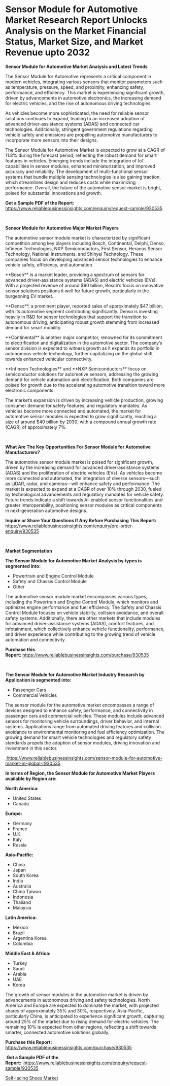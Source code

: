 <p><h1>Sensor Module for Automotive Market Research Report Unlocks Analysis on the Market Financial Status, Market Size, and Market Revenue upto 2032</h1></p><p><strong>Sensor Module for Automotive Market Analysis and Latest Trends</strong></p>
<p><p>The Sensor Module for Automotive represents a critical component in modern vehicles, integrating various sensors that monitor parameters such as temperature, pressure, speed, and proximity, enhancing safety, performance, and efficiency. This market is experiencing significant growth, driven by advancements in automotive electronics, the increasing demand for electric vehicles, and the rise of autonomous driving technologies. </p><p>As vehicles become more sophisticated, the need for reliable sensor solutions continues to expand, leading to an increased adoption of advanced driver-assistance systems (ADAS) and connected car technologies. Additionally, stringent government regulations regarding vehicle safety and emissions are propelling automotive manufacturers to incorporate more sensors into their designs.</p><p>The Sensor Module for Automotive Market is expected to grow at a CAGR of 11.8% during the forecast period, reflecting the robust demand for smart features in vehicles. Emerging trends include the integration of IoT capabilities in sensor modules, enhanced miniaturization, and improved accuracy and reliability. The development of multi-functional sensor systems that bundle multiple sensing technologies is also gaining traction, which streamlines design and reduces costs while maximizing performance. Overall, the future of the automotive sensor market is bright, poised for substantial innovations and growth.</p></p>
<p><strong>Get a Sample PDF of the Report:&nbsp;</strong> <a href="https://www.reliablebusinessinsights.com/enquiry/request-sample/930535?utm_campaign=3086&utm_medium=2&utm_source=Github&utm_content=ia&utm_term=21032025&utm_id=sensor-module-for-automotive">https://www.reliablebusinessinsights.com/enquiry/request-sample/930535</a></p>
<p>&nbsp;</p>
<p><strong>Sensor Module for Automotive Major Market Players</strong></p>
<p><p>The automotive sensor module market is characterized by significant competition among key players including Bosch, Continental, Delphi, Denso, Infineon Technologies, NXP Semiconductors, First Sensor, Heraeus Sensor Technology, National Instruments, and Shinyei Technology. These companies focus on developing advanced sensor technologies to enhance vehicle safety, efficiency, and automation.</p><p>**Bosch** is a market leader, providing a spectrum of sensors for advanced driver-assistance systems (ADAS) and electric vehicles (EVs). With a projected revenue of around $90 billion, Bosch’s focus on innovative sensor solutions positions it well for future growth, particularly in the burgeoning EV market.</p><p>**Denso**, a prominent player, reported sales of approximately $47 billion, with its automotive segment contributing significantly. Denso is investing heavily in R&D for sensor technologies that support the transition to autonomous driving, anticipating robust growth stemming from increased demand for smart mobility.</p><p>**Continental** is another major competitor, renowned for its commitment to electrification and digitalization in the automotive sector. The company’s sensor division is expected to witness growth as it expands its portfolio in autonomous vehicle technology, further capitalizing on the global shift towards enhanced vehicular connectivity.</p><p>**Infineon Technologies** and **NXP Semiconductors** focus on semiconductor solutions for automotive sensors, addressing the growing demand for vehicle automation and electrification. Both companies are poised for growth due to the accelerating automotive transition toward more electronic components.</p><p>The market’s expansion is driven by increasing vehicle production, growing consumer demand for safety features, and regulatory mandates. As vehicles become more connected and automated, the market for automotive sensor modules is expected to grow significantly, reaching a size of around $40 billion by 2030, with a compound annual growth rate (CAGR) of approximately 7%.</p></p>
<p>&nbsp;</p>
<p><strong>What Are The Key Opportunities For Sensor Module for Automotive Manufacturers?</strong></p>
<p><p>The automotive sensor module market is poised for significant growth, driven by the increasing demand for advanced driver-assistance systems (ADAS) and the proliferation of electric vehicles (EVs). As vehicles become more connected and automated, the integration of diverse sensors—such as LiDAR, radar, and cameras—will enhance safety and performance. The market is expected to expand at a CAGR of over 10% through 2030, fueled by technological advancements and regulatory mandates for vehicle safety. Future trends indicate a shift towards AI-enabled sensor functionalities and greater interoperability, positioning sensor modules as critical components in next-generation automotive designs.</p></p>
<p><strong>Inquire or Share Your Questions If Any Before Purchasing This Report:</strong> <a href="https://www.reliablebusinessinsights.com/enquiry/pre-order-enquiry/930535?utm_campaign=3086&utm_medium=2&utm_source=Github&utm_content=ia&utm_term=21032025&utm_id=sensor-module-for-automotive">https://www.reliablebusinessinsights.com/enquiry/pre-order-enquiry/930535</a></p>
<p>&nbsp;</p>
<p><strong>Market Segmentation</strong></p>
<p><strong>The Sensor Module for Automotive Market Analysis by types is segmented into:</strong></p>
<p><ul><li>Powertrain and Engine Control Module</li><li>Safety and Chassis Control Module</li><li>Other</li></ul></p>
<p><p>The automotive sensor module market encompasses various types, including the Powertrain and Engine Control Module, which monitors and optimizes engine performance and fuel efficiency. The Safety and Chassis Control Module focuses on vehicle stability, collision avoidance, and overall safety systems. Additionally, there are other markets that include modules for advanced driver-assistance systems (ADAS), comfort features, and infotainment, which collectively enhance vehicle functionality, performance, and driver experience while contributing to the growing trend of vehicle automation and connectivity.</p></p>
<p><strong>Purchase this Report:&nbsp;</strong><a href="https://www.reliablebusinessinsights.com/purchase/930535?utm_campaign=3086&utm_medium=2&utm_source=Github&utm_content=ia&utm_term=21032025&utm_id=sensor-module-for-automotive">https://www.reliablebusinessinsights.com/purchase/930535</a></p>
<p>&nbsp;</p>
<p><strong>The Sensor Module for Automotive Market Industry Research by Application is segmented into:</strong></p>
<p><ul><li>Passenger Cars</li><li>Commercial Vehicles</li></ul></p>
<p><p>The sensor module for the automotive market encompasses a range of devices designed to enhance safety, performance, and connectivity in passenger cars and commercial vehicles. These modules include advanced sensors for monitoring vehicle surroundings, driver behavior, and internal systems. Applications range from automated driving features and collision avoidance to environmental monitoring and fuel efficiency optimization. The growing demand for smart vehicle technologies and regulatory safety standards propels the adoption of sensor modules, driving innovation and investment in this sector.</p></p>
<p><a href="https://www.reliablebusinessinsights.com/sensor-module-for-automotive-market-in-global-r930535?utm_campaign=3086&utm_medium=2&utm_source=Github&utm_content=ia&utm_term=21032025&utm_id=sensor-module-for-automotive">&nbsp;https://www.reliablebusinessinsights.com/sensor-module-for-automotive-market-in-global-r930535</a></p>
<p><strong>In terms of Region, the Sensor Module for Automotive Market Players available by Region are:</strong></p>
<p>
    <p> <strong> North America: </strong>
        <ul>
            <li>United States</li>
            <li>Canada</li>
        </ul>
        </p> 
    <p> <strong> Europe: </strong>
        <ul>
            <li>Germany</li>
            <li>France</li>
            <li>U.K.</li>
            <li>Italy</li>
            <li>Russia</li>
        </ul>
        </p> 
    <p> <strong> Asia-Pacific: </strong>
        <ul>
            <li>China</li>
            <li>Japan</li>
            <li>South Korea</li>
            <li>India</li>
            <li>Australia</li>
            <li>China Taiwan</li>
            <li>Indonesia</li>
            <li>Thailand</li>
            <li>Malaysia</li>
        </ul>
        </p> 
    <p> <strong> Latin America: </strong>
        <ul>
            <li>Mexico</li>
            <li>Brazil</li>
            <li>Argentina Korea</li>
            <li>Colombia</li>
        </ul>
        </p> 
    <p> <strong> Middle East & Africa: </strong>
        <ul>
            <li>Turkey</li>
            <li>Saudi</li>
            <li>Arabia</li>
            <li>UAE</li>
            <li>Korea</li>
        </ul>
    </p>
    </p>
<p><p>The growth of sensor modules in the automotive market is driven by advancements in autonomous driving and safety technologies. North America and Europe are expected to dominate the market, with projected shares of approximately 35% and 30%, respectively. Asia-Pacific, particularly China, is anticipated to experience significant growth, capturing around 25% of the market due to rising demand for electric vehicles. The remaining 10% is expected from other regions, reflecting a shift towards smarter, connected automotive solutions globally.</p></p>
<p><strong>Purchase this Report: </strong><a href="https://www.reliablebusinessinsights.com/purchase/930535?utm_campaign=3086&utm_medium=2&utm_source=Github&utm_content=ia&utm_term=21032025&utm_id=sensor-module-for-automotive">https://www.reliablebusinessinsights.com/purchase/930535</a></p>
<p>&nbsp;<strong>Get a Sample PDF of the Report:&nbsp;&nbsp;</strong><a href="https://www.reliablebusinessinsights.com/enquiry/request-sample/930535?utm_campaign=3086&utm_medium=2&utm_source=Github&utm_content=ia&utm_term=21032025&utm_id=sensor-module-for-automotive">https://www.reliablebusinessinsights.com/enquiry/request-sample/930535</a></p>
<p><strong></strong></p>
<p><p><a href="https://github.com/jhamygunler/Market-Research-Report-List-1/blob/main/self-lacing-shoes-market.md?utm_campaign=3086&utm_medium=2&utm_source=Github&utm_content=ia&utm_term=21032025&utm_id=sensor-module-for-automotive">Self-lacing Shoes Market</a></p></p>